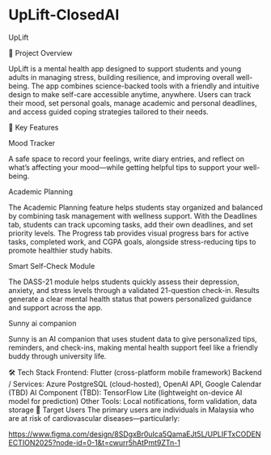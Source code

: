 # UpLift-ClosedAI



UpLift

🌟 Project Overview

UpLift is a mental health app designed to support students and young adults in managing stress, building resilience, and improving overall well-being. The app combines science-backed tools with a friendly and intuitive design to make self-care accessible anytime, anywhere. Users can track their mood, set personal goals, manage academic and personal deadlines, and access guided coping strategies tailored to their needs.

🧩 Key Features

Mood Tracker

A safe space to record your feelings, write diary entries, and reflect on what’s affecting your mood—while getting helpful tips to support your well-being.

Academic Planning

The Academic Planning feature helps students stay organized and balanced by combining task management with wellness support. With the Deadlines tab, students can track upcoming tasks, add their own deadlines, and set priority levels. The Progress tab provides visual progress bars for active tasks, completed work, and CGPA goals, alongside stress-reducing tips to promote healthier study habits.

Smart Self-Check Module

The DASS-21 module helps students quickly assess their depression, anxiety, and stress levels through a validated 21-question check-in. Results generate a clear mental health status that powers personalized guidance and support across the app.

Sunny ai companion

Sunny is an AI companion that uses student data to give personalized tips, reminders, and check-ins, making mental health support feel like a friendly buddy through university life.




🛠 Tech Stack
Frontend: Flutter (cross-platform mobile framework)
Backend / Services: Azure PostgreSQL (cloud-hosted), OpenAI API, Google Calendar (TBD)
AI Component (TBD): TensorFlow Lite (lightweight on-device AI model for prediction)
Other Tools: Local notifications, form validation, data storage
📱 Target Users
The primary users are individuals in Malaysia who are at risk of cardiovascular diseases—particularly:

https://www.figma.com/design/8SDgxBr0uIca5QamaEJt5L/UPLIFTxCODENECTION2025?node-id=0-1&t=cwurr5hAtPmt9ZTn-1

